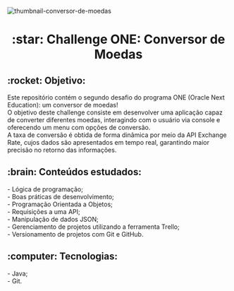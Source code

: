 ![thumbnail-conversor-de-moedas](https://github.com/leticia-ecastro/one-challenge-conversor-moeda/assets/107160518/17776b5d-05b8-4e5e-91f1-3147e071a5b9)

<h1 align="center">:star: Challenge ONE: Conversor de Moedas</h1>
<p align="justify"> <h2>:rocket: Objetivo:</h2>
<p>Este repositório contém o segundo desafio do programa ONE (Oracle Next Education): um conversor de moedas!<br/>
O objetivo deste challenge consiste em desenvolver uma aplicação capaz de converter diferentes moedas, interagindo com o usuário via console e oferecendo um menu com opções de conversão.<br/>
A taxa de conversão é obtida de forma dinâmica por meio da API Exchange Rate, cujos dados são apresentados em tempo real, garantindo maior precisão no retorno das informações.

<h2>:brain: Conteúdos estudados:</h2>
- Lógica de programação;<br/>
- Boas práticas de desenvolvimento;<br/>
- Programação Orientada a Objetos;<br/>
- Requisições a uma API;<br/>
- Manipulação de dados JSON;<br/>
- Gerenciamento de projetos utilizando a ferramenta Trello;<br/>
- Versionamento de projetos com Git e GitHub.<br/>

<h2>:computer: Tecnologias:</h2>
- Java;<br/>
- Git.<br/>